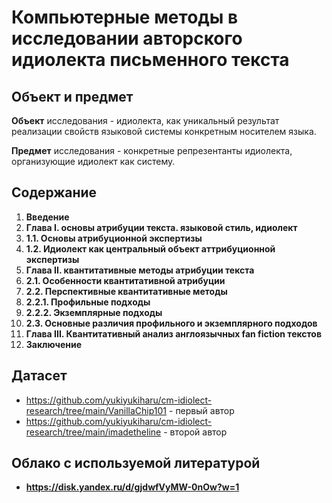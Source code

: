 # Компьютерные методы в исследовании авторского идиолекта письменного текста

## Объект и предмет

**Объект** исследования - идиолекта, как уникальный результат реализации свойств языковой системы конкретным носителем языка.

**Предмет** исследования - конкретные репрезентанты идиолекта, организующие идиолект как систему. 

## Содержание 

1. **Введение**	
2. **Глава I. основы атрибуции текста. языковой стиль, идиолект**
1. **1.1. Основы атрибуционной экспертизы**
2. **1.2. Идиолект как центральный объект аттрибуционной экспертизы**
3. **Глава II. квантитативные методы атрибуции текста**
4. **2.1. Особенности квантитативной атрибуции**
5. **2.2. Перспективные квантитативные методы**
6. **2.2.1. Профильные подходы**	
7. **2.2.2. Экземплярные подходы**
8. **2.3. Основные различия профильного и экземплярного подходов**
9. **Глава III. Квантитативный анализ англоязычных fan fiction текстов**
10. **Заключение**


## Датасет
- https://github.com/yukiyukiharu/cm-idiolect-research/tree/main/VanillaChip101 - первый автор
- https://github.com/yukiyukiharu/cm-idiolect-research/tree/main/imadetheline - второй автор

## Облако с используемой литературой
- **https://disk.yandex.ru/d/gjdwfVyMW-0nOw?w=1**
